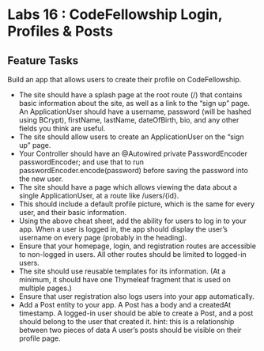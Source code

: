 # Labs 16 : CodeFellowship Login, Profiles & Posts

## Feature Tasks
Build an app that allows users to create their profile on CodeFellowship.

- The site should have a splash page at the root route (/) that contains basic information about the site, as well as a link to the “sign up” page. An ApplicationUser should have a username, password (will be hashed using BCrypt), firstName, lastName, dateOfBirth, bio, and any other fields you think are useful.
- The site should allow users to create an ApplicationUser on the “sign up” page.
- Your Controller should have an @Autowired private PasswordEncoder passwordEncoder; and use that to run passwordEncoder.encode(password) before saving the password into the new user.
- The site should have a page which allows viewing the data about a single ApplicationUser, at a route like /users/{id}.
- This should include a default profile picture, which is the same for every user, and their basic information.
- Using the above cheat sheet, add the ability for users to log in to your app. When a user is logged in, the app should display the user’s username on every page (probably in the heading).
- Ensure that your homepage, login, and registration routes are accessible to non-logged in users. All other routes should be limited to logged-in users.
- The site should use reusable templates for its information. (At a minimum, it should have one Thymeleaf fragment that is used on multiple pages.)
- Ensure that user registration also logs users into your app automatically.
- Add a Post entity to your app. A Post has a body and a createdAt timestamp. A logged-in user should be able to create a Post, and a post should belong to the user that created it. hint: this is a relationship between two pieces of data A user’s posts should be visible on their profile page.